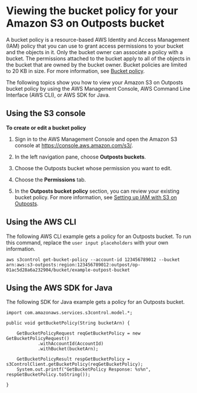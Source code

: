# Viewing the bucket policy for your Amazon S3 on Outposts bucket<a name="S3OutpostsBucketPolicyGet"></a>

A bucket policy is a resource\-based AWS Identity and Access Management \(IAM\) policy that you can use to grant access permissions to your bucket and the objects in it\. Only the bucket owner can associate a policy with a bucket\. The permissions attached to the bucket apply to all of the objects in the bucket that are owned by the bucket owner\. Bucket policies are limited to 20 KB in size\. For more information, see [Bucket policy](S3onOutposts.md#S3OutpostsBucketPolicies)\.

The following topics show you how to view your Amazon S3 on Outposts bucket policy by using the AWS Management Console, AWS Command Line Interface \(AWS CLI\), or AWS SDK for Java\. 

## Using the S3 console<a name="s3-outposts-bucket-policy"></a>

**To create or edit a bucket policy**

1. Sign in to the AWS Management Console and open the Amazon S3 console at [https://console\.aws\.amazon\.com/s3/](https://console.aws.amazon.com/s3/)\.

1. In the left navigation pane, choose **Outposts buckets**\.

1. Choose the Outposts bucket whose permission you want to edit\.

1. Choose the **Permissions** tab\.

1. In the **Outposts bucket policy** section, you can review your existing bucket policy\. For more information, see [Setting up IAM with S3 on Outposts](S3OutpostsIAM.md)\.

## Using the AWS CLI<a name="S3OutpostsGetBucketPolicyCLI"></a>

The following AWS CLI example gets a policy for an Outposts bucket\. To run this command, replace the `user input placeholders` with your own information\.

```
aws s3control get-bucket-policy --account-id 123456789012 --bucket arn:aws:s3-outposts:region:123456789012:outpost/op-01ac5d28a6a232904/bucket/example-outpost-bucket
```

## Using the AWS SDK for Java<a name="S3OutpostsGetBucketPolicyJava"></a>

The following SDK for Java example gets a policy for an Outposts bucket\.

```
import com.amazonaws.services.s3control.model.*;

public void getBucketPolicy(String bucketArn) {

    GetBucketPolicyRequest reqGetBucketPolicy = new GetBucketPolicyRequest()
            .withAccountId(AccountId)
            .withBucket(bucketArn);

    GetBucketPolicyResult respGetBucketPolicy = s3ControlClient.getBucketPolicy(reqGetBucketPolicy);
    System.out.printf("GetBucketPolicy Response: %s%n", respGetBucketPolicy.toString());

}
```